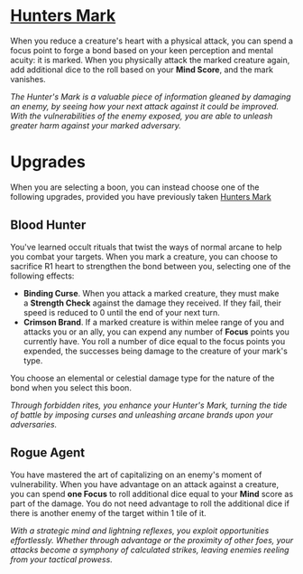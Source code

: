 # [Hunters Mark](Hunters%20Mark.md)
When you reduce a creature's heart with a physical attack, you can spend a focus point to forge a bond based on your keen perception and mental acuity: it is marked. When you physically attack the marked creature again, add additional dice to the roll based on your **Mind Score**, and the mark vanishes.

*The Hunter's Mark is a valuable piece of information gleaned by damaging an enemy, by seeing how your next attack against it could be improved. With the vulnerabilities of the enemy exposed, you are able to unleash greater harm against your marked adversary.*

# Upgrades
When you are selecting a boon, you can instead choose one of the following upgrades, provided you have previously taken [Hunters Mark](Hunters%20Mark.md)

## Blood Hunter
You've learned occult rituals that twist the ways of normal arcane to help you combat your targets. When you mark a creature, you can choose to sacrifice R1 heart to strengthen the bond between you, selecting one of the following effects:

- **Binding Curse**. When you attack a marked creature, they must make a **Strength Check** against the damage they received. If they fail, their speed is reduced to 0 until the end of your next turn.
- **Crimson Brand**. If a marked creature is within melee range of you and attacks you or an ally, you can expend any number of **Focus** points you currently have. You roll a number of dice equal to the focus points you expended, the successes being damage to the creature of your mark's type.

You choose an elemental or celestial damage type for the nature of the bond when you select this boon.

_Through forbidden rites, you enhance your Hunter's Mark, turning the tide of battle by imposing curses and unleashing arcane brands upon your adversaries._

## Rogue Agent
You have mastered the art of capitalizing on an enemy's moment of vulnerability. When you have advantage on an attack against a creature, you can spend **one Focus** to roll additional dice equal to your **Mind** score as part of the damage. You do not need advantage to roll the additional dice if there is another enemy of the target within 1 tile of it.

_With a strategic mind and lightning reflexes, you exploit opportunities effortlessly. Whether through advantage or the proximity of other foes, your attacks become a symphony of calculated strikes, leaving enemies reeling from your tactical prowess._
